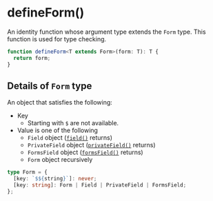 # defineForm()
An identity function whose argument type extends the `Form` type. This function is used for type checking.

```typescript
function defineForm<T extends Form>(form: T): T {
  return form;
}
```

## Details of `Form` type
An object that satisfies the following:

- Key
  - Starting with `$` are not available.
- Value is one of the following
  - `Field` object ([`field()`](/api/field) returns)
  - `PrivateField` object ([`privateField()`](/api/privateField) returns)
  - `FormsField` object ([`formsField()`](/api/formsField) returns)
  - `Form` object recursively

```typescript
type Form = {
  [key: `$${string}`]: never;
  [key: string]: Form | Field | PrivateField | FormsField;
};
```